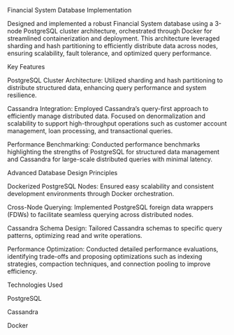 Financial System Database Implementation

Designed and implemented a robust Financial System database using a 3-node PostgreSQL cluster architecture, orchestrated through Docker for streamlined containerization and deployment. This architecture leveraged sharding and hash partitioning to efficiently distribute data across nodes, ensuring scalability, fault tolerance, and optimized query performance.

Key Features

PostgreSQL Cluster Architecture: Utilized sharding and hash partitioning to distribute structured data, enhancing query performance and system resilience.

Cassandra Integration: Employed Cassandra’s query-first approach to efficiently manage distributed data. Focused on denormalization and scalability to support high-throughput operations such as customer account management, loan processing, and transactional queries.

Performance Benchmarking: Conducted performance benchmarks highlighting the strengths of PostgreSQL for structured data management and Cassandra for large-scale distributed queries with minimal latency.

Advanced Database Design Principles

Dockerized PostgreSQL Nodes: Ensured easy scalability and consistent development environments through Docker orchestration.

Cross-Node Querying: Implemented PostgreSQL foreign data wrappers (FDWs) to facilitate seamless querying across distributed nodes.

Cassandra Schema Design: Tailored Cassandra schemas to specific query patterns, optimizing read and write operations.

Performance Optimization: Conducted detailed performance evaluations, identifying trade-offs and proposing optimizations such as indexing strategies, compaction techniques, and connection pooling to improve efficiency.

Technologies Used

PostgreSQL

Cassandra

Docker
